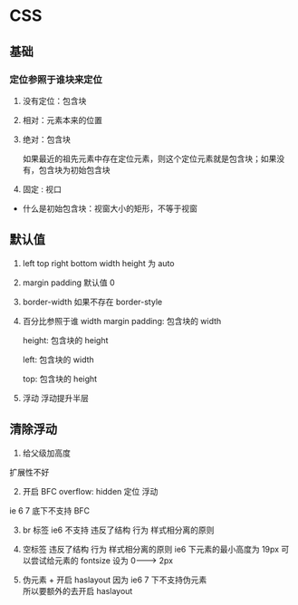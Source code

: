 # CSS

## 基础

### 定位参照于谁块来定位

1. 没有定位：包含块

2. 相对：元素本来的位置

3. 绝对：包含块

   如果最近的祖先元素中存在定位元素，则这个定位元素就是包含块；如果没有，包含块为初始包含块

4. 固定 : 视口

- 什么是初始包含块：视窗大小的矩形，不等于视窗

## 默认值

1. left top right bottom width height 为 auto
2. margin padding 默认值 0
3. border-width 如果不存在 border-style

4. 百分比参照于谁
   width margin padding: 包含块的 width

   height: 包含块的 height

   left: 包含块的 width

   top: 包含块的 height

5. 浮动
   浮动提升半层

## 清除浮动

1. 给父级加高度

扩展性不好

2. 开启 BFC
   overflow: hidden
   定位
   浮动

ie 6 7 底下不支持 BFC

3. br 标签
   ie6 不支持
   违反了结构 行为 样式相分离的原则
4. 空标签
   违反了结构 行为 样式相分离的原则
   ie6 下元素的最小高度为 19px
   可以尝试给元素的 fontsize 设为 0---> 2px

5. 伪元素 + 开启 haslayout
   因为 ie6 7 下不支持伪元素  
   所以要额外的去开启 haslayout
